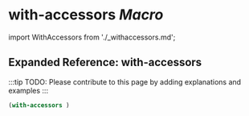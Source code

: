 # **with-accessors** *Macro*

import WithAccessors from './_withaccessors.md';

<WithAccessors />

## Expanded Reference: with-accessors

:::tip
TODO: Please contribute to this page by adding explanations and examples
:::

```lisp
(with-accessors )
```
